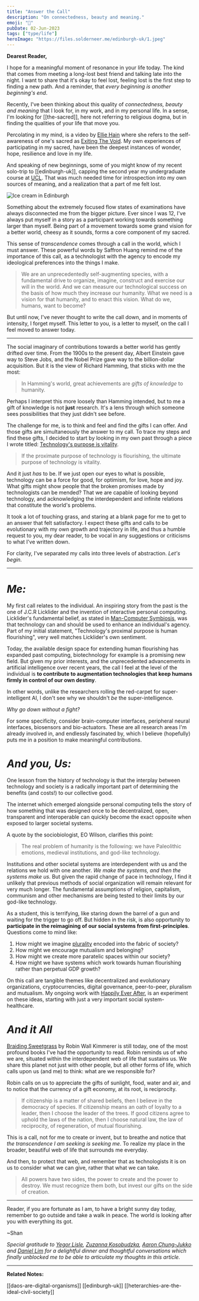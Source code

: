```yaml
---
title: "Answer the Call"
description: "On connectedness, beauty and meaning."
emoji: "🥨"
pubDate: 02-Jun-2023
tags: ["type/life"]
heroImage: "https://files.solderneer.me/edinburgh-uk/1.jpeg"
---
```


**Dearest Reader,**

I hope for a meaningful moment of resonance in your life today. The kind that comes from meeting a long-lost best friend and talking late into the night. I want to share that it's okay to feel lost, feeling lost is the first step to finding a new path. And a reminder, that _every beginning is another beginning's end_.

Recently, I've been thinking about this quality of _connectedness, beauty and meaning_ that I look for, in my work, and in my personal life. In a sense, I'm looking for [[the-sacred]], here not referring to religious dogma, but in finding the qualities of your life that move you.

Percolating in my mind, is a video by [Ellie Hain](https://twitter.com/ellie__hain) where she refers to the self-awareness of one's sacred as [Exiting The Void](https://www.youtube.com/watch?v=BqB-1ABZJSM). My own experiences of participating in my sacred, have been the deepest instances of wonder, hope, resilience and love in my life.

And speaking of new beginnings, some of you might know of my recent solo-trip to [[edinburgh-uk]], capping the second year my undergraduate course at [UCL](https://www.ucl.ac.uk/). That was much needed time for introspection into my own sources of meaning, and a realization that a part of me felt lost.

![Ice cream in Edinburgh](https://files.solderneer.me/answer-the-call/1.jpeg)

Something about the extremely focused flow states of examinations have always disconnected me from the bigger picture. Ever since I was 12, I've always put myself in a story as a participant working towards something larger than myself. Being part of a movement towards some grand vision for a better world, cheesy as it sounds, forms a core component of my sacred.

This sense of _transcendence_ comes through a call in the world, which I must answer. These powerful words by Saffron Huang remind me of the importance of this call, as a technologist with the agency to encode my ideological preferences into the things I make.

> We are an unprecedentedly self-augmenting species, with a fundamental drive to organize, imagine, construct and exercise our will in the world. And we can measure our technological success on the basis of how much they increase our humanity. What we need is a vision for that humanity, and to enact this vision. What do we, humans, want to become?

But until now, I've never thought to write the call down, and in moments of intensity, I forget myself. This letter to you, is a letter to myself, on the call I feel moved to answer today.

---

The social imaginary of contributions towards a better world has gently drifted over time. From the 1900s to the present day, Albert Einstein gave way to Steve Jobs, and the Nobel Prize gave way to the billion-dollar acquisition. But it is the view of Richard Hamming, that sticks with me the most:

> In Hamming's world, great achievements are _gifts of knowledge_ to humanity.

Perhaps I interpret this more loosely than Hamming intended, but to me a gift of knowledge is not **just** research. It's a lens through which someone sees possibilities that they just didn't see before.

The challenge for me, is to think and feel and find the gifts I can offer. And those gifts are simultaneously the answer to my call. To trace my steps and find these gifts, I decided to start by looking in my own past through a piece I wrote titled: [Technology's purpose is vitality](https://solderneer.me/letters/technologys-ultimate-purpose-is-vitality/).

> If the proximate purpose of technology is flourishing, the ultimate purpose of technology is vitality.

And it just _has_ to be. If we just open our eyes to what is possible, technology can be a force for good, for optimism, for love, hope and joy. What gifts might show people that the broken promises made by technologists can be mended? That we are capable of looking beyond technology, and acknowledging the interdependent and infinite relations that constitute the world's problems.

It took a lot of touching grass, and staring at a blank page for me to get to an answer that felt satisfactory. I expect these gifts and calls to be evolutionary with my own growth and trajectory in life, and thus a humble request to you, my dear reader, to be vocal in any suggestions or criticisms to what I've written down.

For clarity, I've separated my calls into three levels of abstraction. _Let's begin._

---

# _Me:_

My first call relates to the individual. An inspiring story from the past is the one of J.C.R Licklider and the invention of interactive personal computing. Licklider's fundamental belief, as stated in [Man-Computer Symbiosis](https://en.wikipedia.org/wiki/Man-Computer_Symbiosis), was that technology can and should be used to enhance an individual's agency. Part of my initial statement, "Technology's proximal purpose is human flourishing", very well matches Licklider's own sentiment.

Today, the available design space for extending human flourishing has expanded past computing, biotechnology for example is a promising new field. But given my prior interests, and the unprecedented advancements in artificial intelligence over recent years, the call I feel at the level of the individual is **to contribute to augmentation technologies that keep humans firmly in control of our own destiny**.

In other words, unlike the researchers rolling the red-carpet for super-intelligent AI, I don't see why we shouldn't _be_ the super-intelligence.

_Why go down without a fight?_

For some specificity, consider brain-computer interfaces, peripheral neural interfaces, biosensors and bio-actuators. These are all research areas I'm already involved in, and endlessly fascinated by, which I believe (hopefully) puts me in a position to make meaningful contributions.

# _And you, Us:_

One lesson from the history of technology is that the interplay between technology and society is a radically important part of determining the benefits (and costs!) to our collective good.

The internet which emerged alongside personal computing tells the story of how something that was designed once to be decentralized, open, transparent and interoperable can quickly become the exact opposite when exposed to larger societal systems.

A quote by the sociobiologist, EO Wilson, clarifies this point:

> The real problem of humanity is the following: we have Paleolithic emotions, medieval institutions, and god-like technology.

Institutions and other societal systems are interdependent with us and the relations we hold with one another. _We make the systems, and then the systems make us._ But given the rapid change of pace in technology, I find it unlikely that previous methods of social organization will remain relevant for very much longer. The fundamental assumptions of religion, capitalism, communism and other mechanisms are being tested to their limits by our god-like technology.

As a student, this is terrifying, like staring down the barrel of a gun and waiting for the trigger to go off. But hidden in the risk, is also opportunity to **participate in the reimagining of our social systems from first-principles**. Questions come to mind like:

1. How might we imagine [plurality](https://pluriverse.world/) encoded into the fabric of society?
2. How might we encourage mutualism and belonging?
3. How might we create more paratelic spaces within our society?
4. How might we have systems which work towards human flourishing rather than perpetual GDP growth?

On this call are tangible themes like decentralized and evolutionary organizations, cryptocurrencies, digital governance, peer-to-peer, pluralism and mutualism. My ongoing work with [Happily Ever After](https://hea.care), is an experiment on these ideas, starting with just a very important social system- healthcare.

# _And it All_

[Braiding Sweetgrass](https://www.goodreads.com/book/show/17465709-braiding-sweetgrass) by Robin Wall Kimmerer is still today, one of the most profound books I've had the opportunity to read. Robin reminds us of who we are, situated within the interdependent web of life that sustains us. We share this planet not just with other people, but all other forms of life, which calls upon us (and me) to think: what are we responsible for?

Robin calls on us to appreciate the gifts of sunlight, food, water and air, and to notice that the currency of a gift economy, at its root, is reciprocity.

> If citizenship is a matter of shared beliefs, then I believe in the democracy of species. If citizenship means an oath of loyalty to a leader, then I choose the leader of the trees. If good citizens agree to uphold the laws of the nation, then I choose natural law, the law of reciprocity, of regeneration, of mutual flourishing.

This is a call, not for me to create or invent, but to breathe and notice that _the transcendence I am seeking is seeking me_. To realize my place in the broader, beautiful web of life that surrounds me everyday.

And then, to protect that web, and remember that as technologists it is on us to consider what we can give, rather that what we can take.

> All powers have two sides, the power to create and the power to destroy. We must recognize them both, but invest our gifts on the side of creation.

---

Reader, if you are fortunate as I am, to have a bright sunny day today, remember to go outside and take a walk in peace. The world is looking after you with everything its got.

~Shan

_Special gratitude to [Yegor Lisle](https://www.linkedin.com/in/yegorlisle/), [Zuzanna Kosobudzka](https://www.linkedin.com/in/zuzanna-kosobudzka-749164201/), [Aaron Chung-Jukko](https://www.linkedin.com/in/aaronchungjukko/) and [Daniel Lim](https://www.linkedin.com/in/aaronchungjukko/) for a delightful dinner and thoughtful conversations which finally unblocked me to be able to articulate my thoughts in this article._

---

**Related Notes:**

[[daos-are-digital-organisms]] [[edinburgh-uk]] [[heterarchies-are-the-ideal-civil-society]]

